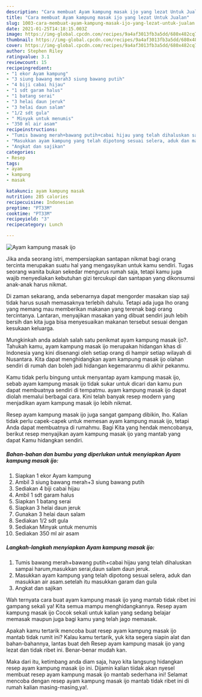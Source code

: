 ```yaml
---
description: "Cara membuat Ayam kampung masak ijo yang lezat Untuk Jualan"
title: "Cara membuat Ayam kampung masak ijo yang lezat Untuk Jualan"
slug: 1003-cara-membuat-ayam-kampung-masak-ijo-yang-lezat-untuk-jualan
date: 2021-01-25T14:18:15.003Z
image: https://img-global.cpcdn.com/recipes/9a4af3013fb3a5dd/680x482cq70/ayam-kampung-masak-ijo-foto-resep-utama.jpg
thumbnail: https://img-global.cpcdn.com/recipes/9a4af3013fb3a5dd/680x482cq70/ayam-kampung-masak-ijo-foto-resep-utama.jpg
cover: https://img-global.cpcdn.com/recipes/9a4af3013fb3a5dd/680x482cq70/ayam-kampung-masak-ijo-foto-resep-utama.jpg
author: Stephen Riley
ratingvalue: 3.1
reviewcount: 15
recipeingredient:
- "1 ekor Ayam kampung"
- "3 siung bawang merah3 siung bawang putih"
- "4 biji cabai hijau"
- "1 sdt garam halus"
- "1 batang serai"
- "3 helai daun jeruk"
- "3 helai daun salam"
- "1/2 sdt gula"
- " Minyak untuk menumis"
- "350 ml air asam"
recipeinstructions:
- "Tumis bawang merah+bawang putih+cabai hijau yang telah dihaluskan sampai harum,masukkan serai,daun salam daun jeruk."
- "Masukkan ayam kampung yang telah dipotong sesuai selera, aduk dan masukkan air asam.setelah itu masukkan garam dan gula"
- "Angkat dan sajikan"
categories:
- Resep
tags:
- ayam
- kampung
- masak

katakunci: ayam kampung masak 
nutrition: 285 calories
recipecuisine: Indonesian
preptime: "PT33M"
cooktime: "PT33M"
recipeyield: "3"
recipecategory: Lunch

---
```



![Ayam kampung masak ijo](https://img-global.cpcdn.com/recipes/9a4af3013fb3a5dd/680x482cq70/ayam-kampung-masak-ijo-foto-resep-utama.jpg)

Jika anda seorang istri, mempersiapkan santapan nikmat bagi orang tercinta merupakan suatu hal yang mengasyikan untuk kamu sendiri. Tugas seorang  wanita bukan sekedar mengurus rumah saja, tetapi kamu juga wajib menyediakan kebutuhan gizi tercukupi dan santapan yang dikonsumsi anak-anak harus nikmat.

Di zaman  sekarang, anda sebenarnya dapat mengorder masakan siap saji tidak harus susah memasaknya terlebih dahulu. Tetapi ada juga lho orang yang memang mau memberikan makanan yang terenak bagi orang tercintanya. Lantaran, menyajikan masakan yang dibuat sendiri jauh lebih bersih dan kita juga bisa menyesuaikan makanan tersebut sesuai dengan kesukaan keluarga. 



Mungkinkah anda adalah salah satu penikmat ayam kampung masak ijo?. Tahukah kamu, ayam kampung masak ijo merupakan hidangan khas di Indonesia yang kini disenangi oleh setiap orang di hampir setiap wilayah di Nusantara. Kita dapat menghidangkan ayam kampung masak ijo olahan sendiri di rumah dan boleh jadi hidangan kegemaranmu di akhir pekanmu.

Kamu tidak perlu bingung untuk menyantap ayam kampung masak ijo, sebab ayam kampung masak ijo tidak sukar untuk dicari dan kamu pun dapat membuatnya sendiri di tempatmu. ayam kampung masak ijo dapat diolah memalui berbagai cara. Kini telah banyak resep modern yang menjadikan ayam kampung masak ijo lebih nikmat.

Resep ayam kampung masak ijo juga sangat gampang dibikin, lho. Kalian tidak perlu capek-capek untuk memesan ayam kampung masak ijo, tetapi Anda dapat membuatnya di rumahmu. Bagi Kita yang hendak mencobanya, berikut resep menyajikan ayam kampung masak ijo yang mantab yang dapat Kamu hidangkan sendiri.

<!--inarticleads1-->

##### Bahan-bahan dan bumbu yang diperlukan untuk menyiapkan Ayam kampung masak ijo:

1. Siapkan 1 ekor Ayam kampung
1. Ambil 3 siung bawang merah+3 siung bawang putih
1. Sediakan 4 biji cabai hijau
1. Ambil 1 sdt garam halus
1. Siapkan 1 batang serai
1. Siapkan 3 helai daun jeruk
1. Gunakan 3 helai daun salam
1. Sediakan 1/2 sdt gula
1. Sediakan  Minyak untuk menumis
1. Sediakan 350 ml air asam




<!--inarticleads2-->

##### Langkah-langkah menyiapkan Ayam kampung masak ijo:

1. Tumis bawang merah+bawang putih+cabai hijau yang telah dihaluskan sampai harum,masukkan serai,daun salam daun jeruk.
1. Masukkan ayam kampung yang telah dipotong sesuai selera, aduk dan masukkan air asam.setelah itu masukkan garam dan gula
1. Angkat dan sajikan




Wah ternyata cara buat ayam kampung masak ijo yang mantab tidak ribet ini gampang sekali ya! Kita semua mampu menghidangkannya. Resep ayam kampung masak ijo Cocok sekali untuk kalian yang sedang belajar memasak maupun juga bagi kamu yang telah jago memasak.

Apakah kamu tertarik mencoba buat resep ayam kampung masak ijo mantab tidak rumit ini? Kalau kamu tertarik, yuk kita segera siapin alat dan bahan-bahannya, lantas buat deh Resep ayam kampung masak ijo yang lezat dan tidak ribet ini. Benar-benar mudah kan. 

Maka dari itu, ketimbang anda diam saja, hayo kita langsung hidangkan resep ayam kampung masak ijo ini. Dijamin kalian tiidak akan nyesel membuat resep ayam kampung masak ijo mantab sederhana ini! Selamat mencoba dengan resep ayam kampung masak ijo mantab tidak ribet ini di rumah kalian masing-masing,ya!.

